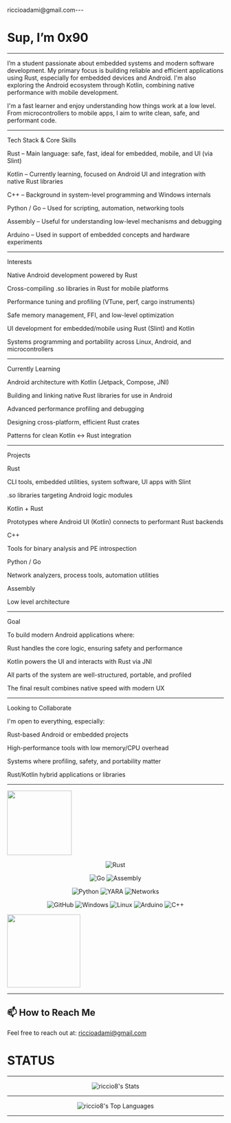 riccioadami@gmail.com---
# Sup, I’m 0x90

---


I’m a student passionate about embedded systems and modern software development. My primary focus is building reliable and efficient applications using Rust, especially for embedded devices and Android. I'm also exploring the Android ecosystem through Kotlin, combining native performance with mobile development.

I'm a fast learner and enjoy understanding how things work at a low level. From microcontrollers to mobile apps, I aim to write clean, safe, and performant code.


---

Tech Stack & Core Skills

Rust – Main language: safe, fast, ideal for embedded, mobile, and UI (via Slint)

Kotlin – Currently learning, focused on Android UI and integration with native Rust libraries

C++ – Background in system-level programming and Windows internals

Python / Go – Used for scripting, automation, networking tools

Assembly – Useful for understanding low-level mechanisms and debugging

Arduino – Used in support of embedded concepts and hardware experiments



---

Interests

Native Android development powered by Rust

Cross-compiling .so libraries in Rust for mobile platforms

Performance tuning and profiling (VTune, perf, cargo instruments)

Safe memory management, FFI, and low-level optimization

UI development for embedded/mobile using Rust (Slint) and Kotlin

Systems programming and portability across Linux, Android, and microcontrollers



---

Currently Learning

Android architecture with Kotlin (Jetpack, Compose, JNI)

Building and linking native Rust libraries for use in Android

Advanced performance profiling and debugging

Designing cross-platform, efficient Rust crates

Patterns for clean Kotlin ↔ Rust integration



---

Projects

Rust

CLI tools, embedded utilities, system software, UI apps with Slint

.so libraries targeting Android logic modules


Kotlin + Rust

Prototypes where Android UI (Kotlin) connects to performant Rust backends


C++

Tools for binary analysis and PE introspection


Python / Go

Network analyzers, process tools, automation utilities


Assembly 

Low level architecture 



---

Goal

To build modern Android applications where:

Rust handles the core logic, ensuring safety and performance

Kotlin powers the UI and interacts with Rust via JNI

All parts of the system are well-structured, portable, and profiled

The final result combines native speed with modern UX



---

Looking to Collaborate

I'm open to everything, especially:

Rust-based Android or embedded projects

High-performance tools with low memory/CPU overhead

Systems where profiling, safety, and portability matter

Rust/Kotlin hybrid applications or libraries


---
  
<img src="https://i.giphy.com/media/v1.Y2lkPTc5MGI3NjExcjBwa2t6MjBtMDY4ODQyNzhwYTNwbXYxaTM0bjByenNzenNyMm1lNiZlcD12MV9pbnRlcm5hbF9naWZfYnlfaWQmY3Q9Zw/unQ3IJU2RG7DO/giphy.gif" width="150"> 

<div align="center">

![Rust](https://img.shields.io/badge/rust-%23000000.svg?style=for-the-badge&logo=rust&logoColor=white)


![Go](https://img.shields.io/badge/Go-00ADD8?logo=go&logoColor=white&style=for-the-badge) ![Assembly](https://img.shields.io/badge/Assembly-525252?style=for-the-badge)

![Python](https://img.shields.io/badge/Python-3776AB?logo=python&logoColor=white&style=for-the-badge) ![YARA](https://img.shields.io/badge/YARA-008000?style=for-the-badge) ![Networks](https://img.shields.io/badge/Networks-008080?style=for-the-badge)

![GitHub](https://img.shields.io/badge/GitHub-181717?logo=github&logoColor=white&style=for-the-badge) ![Windows](https://img.shields.io/badge/Windows-0078D6?logo=windows&logoColor=white&style=for-the-badge) ![Linux](https://img.shields.io/badge/Linux-FCC624?logo=linux&logoColor=black&style=for-the-badge) ![Arduino](https://img.shields.io/badge/Arduino-00979D?logo=arduino&logoColor=white&style=for-the-badge) ![C++](https://img.shields.io/badge/C++-00599C?logo=cplusplus&logoColor=white&style=for-the-badge)

</div>

<img src="https://media.giphy.com/media/Ws6T5PN7wHv3cY8xy8/giphy.gif?cid=790b7611802ppew8a51pa5vv01898k0izc8d4vaa7a5qcijj&ep=v1_gifs_search&rid=giphy.gif&ct=g" width="170">



---
## 📫 How to Reach Me
Feel free to reach out at: [riccioadami@gmail.com](mailto:riccioadami@gmail.com)


# STATUS
---
<div align="center">
  
![riccio8's Stats](https://github-readme-stats.vercel.app/api?username=riccio8&theme=vue-dark&show_icons=true&hide_border=true&count_private=true)


---

![riccio8's Top Languages](https://github-readme-stats.vercel.app/api/top-langs/?username=riccio8&theme=vue-dark&show_icons=true&hide_border=true&layout=compact)

---
